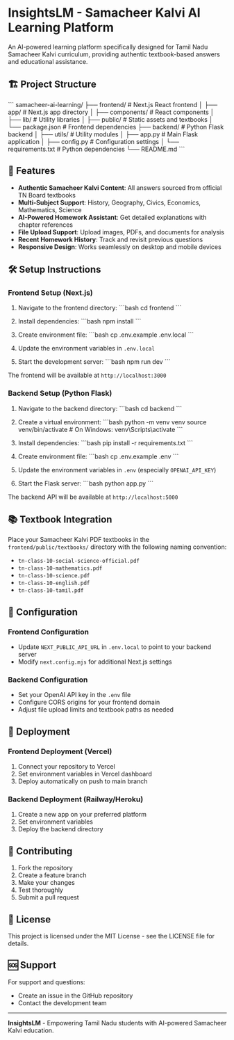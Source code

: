 # InsightsLM - Samacheer Kalvi AI Learning Platform

An AI-powered learning platform specifically designed for Tamil Nadu Samacheer Kalvi curriculum, providing authentic textbook-based answers and educational assistance.

## 🏗️ Project Structure

\`\`\`
samacheer-ai-learning/
├── frontend/                 # Next.js React frontend
│   ├── app/                 # Next.js app directory
│   ├── components/          # React components
│   ├── lib/                 # Utility libraries
│   ├── public/              # Static assets and textbooks
│   └── package.json         # Frontend dependencies
├── backend/                 # Python Flask backend
│   ├── utils/               # Utility modules
│   ├── app.py              # Main Flask application
│   ├── config.py           # Configuration settings
│   └── requirements.txt    # Python dependencies
└── README.md
\`\`\`

## 🚀 Features

- **Authentic Samacheer Kalvi Content**: All answers sourced from official TN Board textbooks
- **Multi-Subject Support**: History, Geography, Civics, Economics, Mathematics, Science
- **AI-Powered Homework Assistant**: Get detailed explanations with chapter references
- **File Upload Support**: Upload images, PDFs, and documents for analysis
- **Recent Homework History**: Track and revisit previous questions
- **Responsive Design**: Works seamlessly on desktop and mobile devices

## 🛠️ Setup Instructions

### Frontend Setup (Next.js)

1. Navigate to the frontend directory:
\`\`\`bash
cd frontend
\`\`\`

2. Install dependencies:
\`\`\`bash
npm install
\`\`\`

3. Create environment file:
\`\`\`bash
cp .env.example .env.local
\`\`\`

4. Update the environment variables in `.env.local`

5. Start the development server:
\`\`\`bash
npm run dev
\`\`\`

The frontend will be available at `http://localhost:3000`

### Backend Setup (Python Flask)

1. Navigate to the backend directory:
\`\`\`bash
cd backend
\`\`\`

2. Create a virtual environment:
\`\`\`bash
python -m venv venv
source venv/bin/activate  # On Windows: venv\Scripts\activate
\`\`\`

3. Install dependencies:
\`\`\`bash
pip install -r requirements.txt
\`\`\`

4. Create environment file:
\`\`\`bash
cp .env.example .env
\`\`\`

5. Update the environment variables in `.env` (especially `OPENAI_API_KEY`)

6. Start the Flask server:
\`\`\`bash
python app.py
\`\`\`

The backend API will be available at `http://localhost:5000`

## 📚 Textbook Integration

Place your Samacheer Kalvi PDF textbooks in the `frontend/public/textbooks/` directory with the following naming convention:

- `tn-class-10-social-science-official.pdf`
- `tn-class-10-mathematics.pdf`
- `tn-class-10-science.pdf`
- `tn-class-10-english.pdf`
- `tn-class-10-tamil.pdf`

## 🔧 Configuration

### Frontend Configuration
- Update `NEXT_PUBLIC_API_URL` in `.env.local` to point to your backend server
- Modify `next.config.mjs` for additional Next.js settings

### Backend Configuration
- Set your OpenAI API key in the `.env` file
- Configure CORS origins for your frontend domain
- Adjust file upload limits and textbook paths as needed

## 🚀 Deployment

### Frontend Deployment (Vercel)
1. Connect your repository to Vercel
2. Set environment variables in Vercel dashboard
3. Deploy automatically on push to main branch

### Backend Deployment (Railway/Heroku)
1. Create a new app on your preferred platform
2. Set environment variables
3. Deploy the backend directory

## 🤝 Contributing

1. Fork the repository
2. Create a feature branch
3. Make your changes
4. Test thoroughly
5. Submit a pull request

## 📄 License

This project is licensed under the MIT License - see the LICENSE file for details.

## 🆘 Support

For support and questions:
- Create an issue in the GitHub repository
- Contact the development team

---

**InsightsLM** - Empowering Tamil Nadu students with AI-powered Samacheer Kalvi education.
